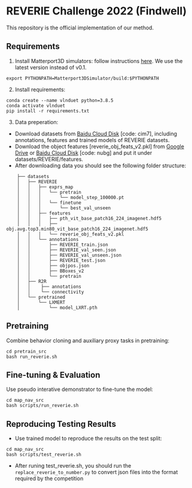 # REVERIE Challenge 2022 (Findwell)

This repository is the official implementation of our method.

## Requirements

1. Install Matterport3D simulators: follow instructions [here](https://github.com/peteanderson80/Matterport3DSimulator). We use the latest version instead of v0.1.
```
export PYTHONPATH=Matterport3DSimulator/build:$PYTHONPATH
```

2. Install requirements:
```setup
conda create --name vlnduet python=3.8.5
conda activate vlnduet
pip install -r requirements.txt
```

3. Data preperation:

- Download datasets from [Baidu Cloud Disk](https://pan.baidu.com/s/1dgQq0X4iQNAvHrXPiInGEg) [code: cim7], including annotations, features and trained models of REVERIE datasets. 
- Download the object features [reverie_obj_feats_v2.pkl] from [Google Drive](https://drive.google.com/file/d/1zwV3QDPUVt7YmBNqTaCdS6v01U4b6p7M/view?usp=sharing) or [Baidu Cloud Disk](https://pan.baidu.com/s/1hxNypQZLz21RQpMD6yQNag?pwd=nubg) [code: nubg] and put it under datasets/REVERIE/features.
- After downloading data you should see the following folder structure:
```
    ├── datasets
    │   ├── REVERIE
    │   │   ├── exprs_map
    │   │   │   └── pretrain
    │   │   │       └── model_step_100000.pt
    │   │   │   └── finetune
    │   │   │       └── best_val_unseen
    │   │   ├── features
    │   │   │   ├── pth_vit_base_patch16_224_imagenet.hdf5
    │   │   │   ├── obj.avg.top3.min80_vit_base_patch16_224_imagenet.hdf5
    │   │   │   └── reverie_obj_feats_v2.pkl
    │   │   └── annotations
    │   │       ├── REVERIE_train.json
    │   │       ├── REVERIE_val_seen.json
    │   │       ├── REVERIE_val_unseen.json
    │   │       ├── REVERIE_test.json
    │   │       ├── objpos.json
    │   │       ├── BBoxes_v2
    │   │       └── pretrain
    │   ├── R2R
    │   │    ├── annotations
    │   │    └── connectivity
    │   └── pretrained
    │       └── LXMERT
    │           └── model_LXRT.pth
```


## Pretraining

Combine behavior cloning and auxiliary proxy tasks in pretraining:
```pretrain
cd pretrain_src
bash run_reverie.sh
```

## Fine-tuning & Evaluation

Use pseudo interative demonstrator to fine-tune the model:
```finetune
cd map_nav_src
bash scripts/run_reverie.sh
```
## Reproducing Testing Results 

- Use trained model to reproduce the results on the test split:
```finetune
cd map_nav_src
bash scripts/test_reverie.sh
```
- After runing test_reverie.sh, you should run the `replace_reverie_to_number.py` to convert json files into the format required by the competition

